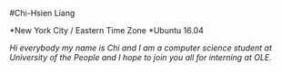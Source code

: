 #Chi-Hsien Liang

*New York City / Eastern Time Zone
*Ubuntu 16.04

*Hi everybody my name is Chi and I am a computer science student at University of the People and I hope to join you all for interning at OLE.*
